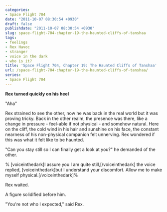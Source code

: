 ```yaml
---
categories:
- Space Flight 704
date: "2011-10-07 08:30:54 +0930"
draft: false
publishdate: "2011-10-07 08:30:54 +0930"
slug: space-flight-704-chapter-19-the-haunted-cliffs-of-tanshaa
tags:
- feelings
- Rex Havoc
- stranger
- voice in the dark
- who is it?
title: 'Space Flight 704, Chapter 19: The Haunted Cliffs of Tanshaa'
url: /space-flight-704-chapter-19-the-haunted-cliffs-of-tanshaa/
series:
- Space Flight 704
---
```

**Rex turned quickly on his heel**

"Aha"

Rex strained to see the other, now he was back in the real world but it
was proving tricky. Back in the other realm, the presence was there,
like a change in pressure - feel-able if not physical - and somehow
natural. Here on the cliff, the cold wind in his hair and sunshine on
his face, the constant nearness of his non-physical companion felt
unnerving. Rex wondered if this was what it felt like to be haunted.

"Can you stay still so I can finally get a look at you?" he demanded of
the other.

% \[voiceinthedark\]I assure you I am quite still,\[/voiceinthedark\]
the voice replied, \[voiceinthedark\]but I understand your discomfort.
Allow me to make myself physical.\[/voiceinthedark\]%

Rex waited.

A figure solidified before him.

"You're not who I expected," said Rex.
